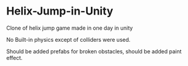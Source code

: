 # Helix-Jump-in-Unity
Clone of helix jump game made in one day in unity

No Built-in physics except of colliders were used.

Should be added prefabs for broken obstacles, should be added paint effect.
